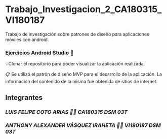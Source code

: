 # Trabajo_Investigacion_2_CA180315_VI180187
Trabajo de investigación sobre patrones de diseño para aplicaciones móviles con android.

### Ejercicios Android Studio :robot:

:bulb:Clonar el repositorio para poder visualizar la aplicación realizada. 

:clipboard: Se utilizó el patrón de diseño MVP para el desarrollo de la aplicación. La información del contenido de la misma fue obtenida de sitios de internet.

## Integrantes
### _LUIS FELIPE COTO ARIAS :man_technologist: CA180315 DSM 03T_
### _ANTHONY ALEXANDER VÁSQUEZ IRAHETA :man_technologist: VI180187 DSM 03T_

